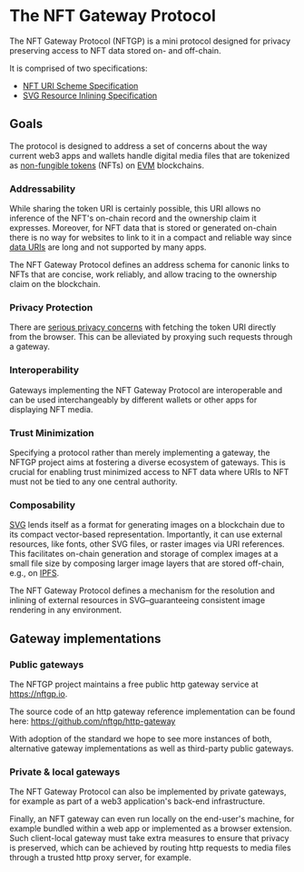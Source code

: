 # The NFT Gateway Protocol

The NFT Gateway Protocol (NFTGP) is a mini protocol designed for privacy preserving access to NFT data stored on- and off-chain.

It is comprised of two specifications:

- [NFT URI Scheme Specification](./NFT_URI_SCHEME.md)
- [SVG Resource Inlining Specification](./SVG_RESOURCE_INLINING.md)

## Goals

The protocol is designed to address a set of concerns about the way current web3 apps and wallets handle digital media files that are tokenized as [non-fungible tokens](https://eips.ethereum.org/EIPS/eip-721) (NFTs) on [EVM](https://ethereum.org/en/developers/docs/evm/) blockchains.

### Addressability

While sharing the token URI is certainly possible, this URI allows no inference of the NFT's on-chain record and the ownership claim it expresses.
Moreover, for NFT data that is stored or generated on-chain there is no way for websites to link to it in a compact and reliable way since [data URIs](https://en.wikipedia.org/wiki/Data_URI_scheme) are long and not supported by many apps.

The NFT Gateway Protocol defines an address schema for canonic links to NFTs that are concise, work reliably, and allow tracing to the ownership claim on the blockchain.

### Privacy Protection

There are [serious privacy concerns](https://medium.com/@alxlpsc/critical-privacy-vulnerability-getting-exposed-by-metamask-693c63c2ce94) with fetching the token URI directly from the browser.
This can be alleviated by proxying such requests through a gateway.

### Interoperability

Gateways implementing the NFT Gateway Protocol are interoperable and can be used interchangeably by different wallets or other apps for displaying NFT media.

### Trust Minimization

Specifying a protocol rather than merely implementing a gateway, the NFTGP project aims at fostering a diverse ecosystem of gateways.
This is crucial for enabling trust minimized access to NFT data where URIs to NFT must not be tied to any one central authority.

### Composability

[SVG](https://www.w3.org/TR/SVG/) lends itself as a format for generating images on a blockchain due to its compact vector-based representation.
Importantly, it can use external resources, like fonts, other SVG files, or raster images via URI references.
This facilitates on-chain generation and storage of complex images at a small file size by composing larger image layers that are stored off-chain, e.g., on [IPFS](https://ipfs.io).

The NFT Gateway Protocol defines a mechanism for the resolution and inlining of external resources in SVG–guaranteeing consistent image rendering in any environment.

## Gateway implementations

### Public gateways

The NFTGP project maintains a free public http gateway service at https://nftgp.io.

The source code of an http gateway reference implementation can be found here:
https://github.com/nftgp/http-gateway

With adoption of the standard we hope to see more instances of both, alternative gateway implementations as well as third-party public gateways.

### Private & local gateways

The NFT Gateway Protocol can also be implemented by private gateways, for example as part of a web3 application's back-end infrastructure.

Finally, an NFT gateway can even run locally on the end-user's machine, for example bundled within a web app or implemented as a browser extension.
Such client-local gateway must take extra measures to ensure that privacy is preserved, which can be achieved by routing http requests to media files through a trusted http proxy server, for example.
